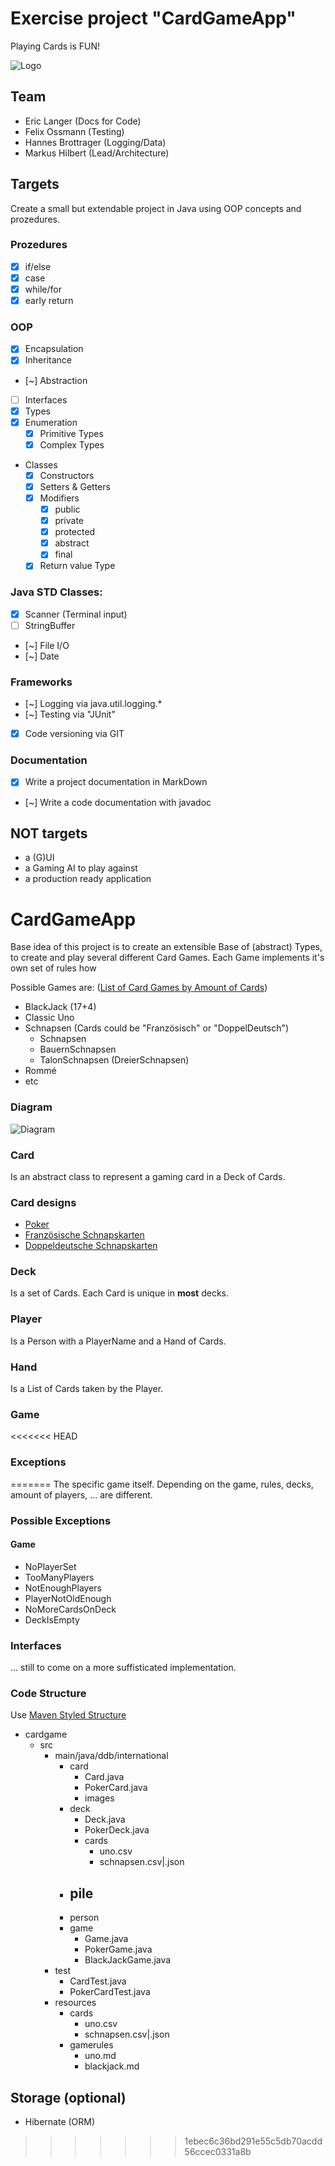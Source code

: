 # Exercise project "CardGameApp"
Playing Cards is FUN!

![Logo](logo.jpg)

## Team
- Eric Langer (Docs for Code)
- Felix Ossmann (Testing)
- Hannes Brottrager (Logging/Data)
- Markus Hilbert (Lead/Architecture)

## Targets
Create a small but extendable project in Java using OOP concepts and prozedures.

### Prozedures
- [x] if/else
- [x] case
- [x] while/for
- [x] early return

### OOP
- [x] Encapsulation
- [x] Inheritance
- [~] Abstraction
- [ ] Interfaces
- [x] Types
- [x] Enumeration
  - [x] Primitive Types
  - [x] Complex Types
- Classes
  - [x] Constructors
  - [x] Setters & Getters
  - [x] Modifiers
    - [x] public
    - [x] private 
    - [x] protected
    - [x] abstract
    - [x] final
  - [x] Return value Type

### Java STD Classes:
- [x] Scanner (Terminal input)
- [ ] StringBuffer
- [~] File I/O
- [~] Date

### Frameworks
- [~] Logging via java.util.logging.*
- [~] Testing via "JUnit"
- [x] Code versioning via GIT

### Documentation
- [x] Write a project documentation in MarkDown
- [~] Write a code documentation with javadoc

## NOT targets
- a (G)UI
- a Gaming AI to play against
- a production ready application

# CardGameApp
Base idea of this project is to create an extensible Base of (abstract) Types, to create and play several different Card Games.
Each Game implements it's own set of rules how

Possible Games are: ([List of Card Games by Amount of Cards](https://de.wikipedia.org/wiki/Liste_von_Kartenspielen_nach_Kartenanzahl_geordnet))
- BlackJack (17+4)
- Classic Uno
- Schnapsen (Cards could be "Französisch" or "DoppelDeutsch")
  - Schnapsen
  - BauernSchnapsen
  - TalonSchnapsen (DreierSchnapsen)
- Rommé
- etc


### Diagram
<!-- insert image here -->
![Diagram](uml-models/overview.png)

### Card
Is an abstract class to represent a gaming card in a Deck of Cards.

### Card designs
- [Poker](https://www.piatnik-individual.com/produkt/4-eckzeichen-nur-rueckseite-gestalten-hochladen/)
- [Französische Schnapskarten](https://www.piatnik-individual.com/produkt/franzoesische-25-karten-nur-rueckseite-gestalten-hochladen/)
- [Doppeldeutsche Schnapskarten](https://www.piatnik-individual.com/produkt/doppeldeutsche-36-karten-nur-rueckseite-gestalten/)

### Deck
Is a set of Cards.
Each Card is unique in **most** decks.

### Player
Is a Person with a PlayerName and a Hand of Cards.

### Hand
Is a List of Cards taken by the Player.

### Game
<<<<<<< HEAD
### Exceptions
=======
The specific game itself. Depending on the game, rules, decks, amount of players, ... are different.

### Possible Exceptions
#### Game
- NoPlayerSet
- TooManyPlayers
- NotEnoughPlayers
- PlayerNotOldEnough
- NoMoreCardsOnDeck
- DeckIsEmpty

### Interfaces
... still to come on a more suffisticated implementation.

### Code Structure
Use [Maven Styled Structure](https://maven.apache.org/guides/introduction/introduction-to-the-standard-directory-layout.html)
- cardgame
  - src
    - main/java/ddb/international
      - card
        - Card.java
        - PokerCard.java
        - images
      - deck
        - Deck.java
        - PokerDeck.java
        - cards
          - uno.csv
          - schnapsen.csv|.json    
      - pile
        - 
      - person
      - game
        - Game.java
        - PokerGame.java
        - BlackJackGame.java
    - test
      - CardTest.java
      - PokerCardTest.java
    - resources
      - cards
        - uno.csv
        - schnapsen.csv|.json
      - gamerules
        - uno.md
        - blackjack.md


## Storage (optional)
- Hibernate (ORM)
>>>>>>> 1ebec6c36bd291e55c5db70acdd56ccec0331a8b
